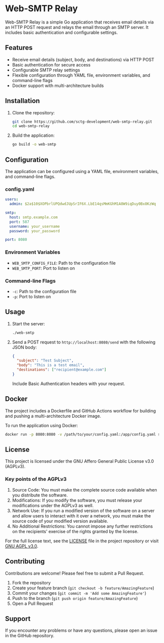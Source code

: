 # Web-SMTP Relay

Web-SMTP Relay is a simple Go application that receives email details via an HTTP POST request and relays the email through an SMTP server. It includes basic authentication and configurable settings.

## Features

- Receive email details (subject, body, and destinations) via HTTP POST
- Basic authentication for secure access
- Configurable SMTP relay settings
- Flexible configuration through YAML file, environment variables, and command-line flags
- Docker support with multi-architecture builds

## Installation

1. Clone the repository:

   ```bash
   git clone https://github.com/sctg-development/web-smtp-relay.git
   cd web-smtp-relay
   ```

2. Build the application:

   ```bash
   go build -o web-smtp
   ```

## Configuration

The application can be configured using a YAML file, environment variables, and command-line flags.

### config.yaml

```yaml
users:
  admin: $2a$10$XOPbrlUPQdwdJUpSrIF6X.LbE14qsMmKGhM1A8W9iqDuy0Bx8KzWq

smtp:
  host: smtp.example.com
  port: 587
  username: your_username
  password: your_password

port: 8080
```

### Environment Variables

- `WEB_SMTP_CONFIG_FILE`: Path to the configuration file
- `WEB_SMTP_PORT`: Port to listen on

### Command-line Flags

- `-c`: Path to the configuration file
- `-p`: Port to listen on

## Usage

1. Start the server:

   ```bash
   ./web-smtp
   ```

2. Send a POST request to `http://localhost:8080/send` with the following JSON body:

   ```json
   {
     "subject": "Test Subject",
     "body": "This is a test email",
     "destinations": ["recipient@example.com"]
   }
   ```

   Include Basic Authentication headers with your request.

## Docker

The project includes a Dockerfile and GitHub Actions workflow for building and pushing a multi-architecture Docker image.

To run the application using Docker:

```bash
docker run -p 8080:8080 -v /path/to/your/config.yaml:/app/config.yaml sctg/web-smtp-relay:latest
```

## License

This project is licensed under the GNU Affero General Public License v3.0 (AGPLv3).

### Key points of the AGPLv3

1. Source Code: You must make the complete source code available when you distribute the software.
2. Modifications: If you modify the software, you must release your modifications under the AGPLv3 as well.
3. Network Use: If you run a modified version of the software on a server and allow users to interact with it over a network, you must make the source code of your modified version available.
4. No Additional Restrictions: You cannot impose any further restrictions on the recipients' exercise of the rights granted by the license.

For the full license text, see the [LICENSE](LICENSE.md) file in the project repository or visit [GNU AGPL v3.0](https://www.gnu.org/licenses/agpl-3.0.en.html).

## Contributing

Contributions are welcome! Please feel free to submit a Pull Request.

1. Fork the repository
2. Create your feature branch (`git checkout -b feature/AmazingFeature`)
3. Commit your changes (`git commit -m 'Add some AmazingFeature'`)
4. Push to the branch (`git push origin feature/AmazingFeature`)
5. Open a Pull Request

## Support

If you encounter any problems or have any questions, please open an issue in the GitHub repository.
